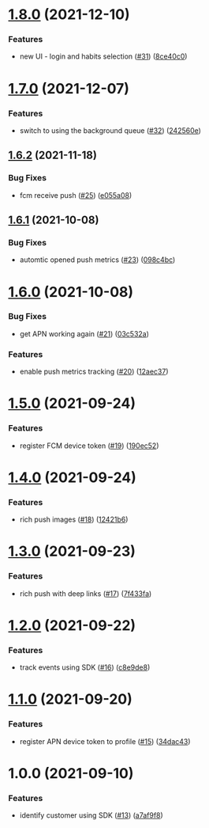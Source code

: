 # [1.8.0](https://github.com/customerio/RemoteHabits-iOS/compare/1.7.0...1.8.0) (2021-12-10)


### Features

* new UI - login and habits selection ([#31](https://github.com/customerio/RemoteHabits-iOS/issues/31)) ([8ce40c0](https://github.com/customerio/RemoteHabits-iOS/commit/8ce40c04db1e966d2800530271f68ccb69c4b640))

# [1.7.0](https://github.com/customerio/RemoteHabits-iOS/compare/1.6.2...1.7.0) (2021-12-07)


### Features

* switch to using the background queue ([#32](https://github.com/customerio/RemoteHabits-iOS/issues/32)) ([242560e](https://github.com/customerio/RemoteHabits-iOS/commit/242560e4877eced60f3c24b31aecf04645b18b29))

## [1.6.2](https://github.com/customerio/RemoteHabits-iOS/compare/1.6.1...1.6.2) (2021-11-18)


### Bug Fixes

* fcm receive push ([#25](https://github.com/customerio/RemoteHabits-iOS/issues/25)) ([e055a08](https://github.com/customerio/RemoteHabits-iOS/commit/e055a0886bd1e0f81eaafd8bfdcf02d30ea6288e))

## [1.6.1](https://github.com/customerio/RemoteHabits-iOS/compare/1.6.0...1.6.1) (2021-10-08)


### Bug Fixes

* automtic opened push metrics ([#23](https://github.com/customerio/RemoteHabits-iOS/issues/23)) ([098c4bc](https://github.com/customerio/RemoteHabits-iOS/commit/098c4bc9d8599989b120c8a59c20eb8132a9bf77))

# [1.6.0](https://github.com/customerio/RemoteHabits-iOS/compare/1.5.0...1.6.0) (2021-10-08)


### Bug Fixes

* get APN working again ([#21](https://github.com/customerio/RemoteHabits-iOS/issues/21)) ([03c532a](https://github.com/customerio/RemoteHabits-iOS/commit/03c532a3c073c6fe4b2e9930b4fff5249f0efa6e))


### Features

* enable push metrics tracking ([#20](https://github.com/customerio/RemoteHabits-iOS/issues/20)) ([12aec37](https://github.com/customerio/RemoteHabits-iOS/commit/12aec37bef018532cea9067edcaee98c19aeb4b8))

# [1.5.0](https://github.com/customerio/RemoteHabits-iOS/compare/1.4.0...1.5.0) (2021-09-24)


### Features

* register FCM device token ([#19](https://github.com/customerio/RemoteHabits-iOS/issues/19)) ([190ec52](https://github.com/customerio/RemoteHabits-iOS/commit/190ec5284b7ddbe9d3fc6c29e8609859aab788f0))

# [1.4.0](https://github.com/customerio/RemoteHabits-iOS/compare/1.3.0...1.4.0) (2021-09-24)


### Features

* rich push images ([#18](https://github.com/customerio/RemoteHabits-iOS/issues/18)) ([12421b6](https://github.com/customerio/RemoteHabits-iOS/commit/12421b6b63555a820754006ac00a383db0188106))

# [1.3.0](https://github.com/customerio/RemoteHabits-iOS/compare/1.2.0...1.3.0) (2021-09-23)


### Features

* rich push with deep links ([#17](https://github.com/customerio/RemoteHabits-iOS/issues/17)) ([7f433fa](https://github.com/customerio/RemoteHabits-iOS/commit/7f433fa3740feae53cfbe8452461833049a42d19))

# [1.2.0](https://github.com/customerio/RemoteHabits-iOS/compare/1.1.0...1.2.0) (2021-09-22)


### Features

* track events using SDK ([#16](https://github.com/customerio/RemoteHabits-iOS/issues/16)) ([c8e9de8](https://github.com/customerio/RemoteHabits-iOS/commit/c8e9de84017483eea0e6f9d04caaf2f0db1cbcb0))

# [1.1.0](https://github.com/customerio/RemoteHabits-iOS/compare/1.0.0...1.1.0) (2021-09-20)


### Features

* register APN device token to profile ([#15](https://github.com/customerio/RemoteHabits-iOS/issues/15)) ([34dac43](https://github.com/customerio/RemoteHabits-iOS/commit/34dac4394dec5d3a6dfd9810ef1944ccf85692b3))

# 1.0.0 (2021-09-10)


### Features

* identify customer using SDK ([#13](https://github.com/customerio/RemoteHabits-iOS/issues/13)) ([a7af9f8](https://github.com/customerio/RemoteHabits-iOS/commit/a7af9f8f1b28ad84a7e92d479d08e6ddad95369a))
